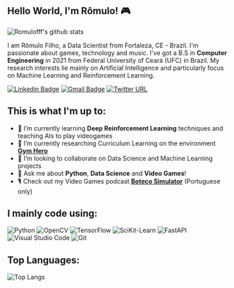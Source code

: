 ## Hello World, I'm Rômulo! 🎮

![Romulofff's github stats](https://github-readme-stats.vercel.app/api?username=romulofff&show_icons=true&theme=dark&count_private=true)

I am Rômulo Filho, a Data Scientist from Fortaleza, CE - Brazil. I'm passionate about games, technology and music. I've got a B.S in **Computer Engineering** in 2021 from Federal University of Ceará (UFC) in Brazil. My research interests lie mainly on Artificial Intelligence and particularly focus on Machine Learning and Reinforcement Learning.


[![Linkedin Badge](https://img.shields.io/badge/-LinkedIn-0077B5?style=flat-square&logo=LinkedIn&logoColor=white)](https://www.linkedin.com/in/romulofff/)
[![Gmail Badge](https://img.shields.io/badge/-Gmail-D14836?style=flat-square&logo=Gmail&logoColor=white)](mailto:romulofffufc@gmail.com)
[![Twitter URL](https://img.shields.io/static/v1?message=@romulof27&label=&nbsp;&color=1ca0f1&style=flat-square&logo=twitter&labelColor=1ca0f1&logoColor=white)](http://twitter.com/romulof27)


## This is what I'm up to:
- 🌱 I’m currently learning **Deep Reinforcement Learning** techniques and teaching AIs to play videogames
- 🔭 I’m currently researching Curriculum Learning on the environment **[Gym Hero](https://github.com/romulofff/gym-hero)**
- 👯 I’m looking to collaborate on Data Science and Machine Learning projects 
- 💬 Ask me about **Python**, **Data Science** and **Video Games**!
- 🎙 Check out my Video Games podcast **[Boteco Simulator](https://anchor.fm/botecosimulator)** (Portuguese only)

## I mainly code using:
![Python](https://img.shields.io/badge/python-3670A0?style=for-the-badge&logo=python&logoColor=ffdd54) 
![OpenCV](https://img.shields.io/badge/OpenCV-27338e?style=for-the-badge&logo=OpenCV&logoColor=white)
![TensorFlow](https://img.shields.io/badge/TensorFlow-FF6F00?style=for-the-badge&logo=TensorFlow&logoColor=white)
![SciKit-Learn](https://img.shields.io/badge/scikit_learn-F7931E?style=for-the-badge&logo=scikit-learn&logoColor=white)
![FastAPI](https://img.shields.io/badge/FastAPI-005571?style=for-the-badge&logo=fastapi)
![Visual Studio Code](https://img.shields.io/badge/VSCode-0078d7.svg?style=for-the-badge&logo=visual-studio-code&logoColor=white)
![Git](https://img.shields.io/badge/git-%23F05033.svg?style=for-the-badge&logo=git&logoColor=white)


## Top Languages:
![Top Langs](https://github-readme-stats.vercel.app/api/top-langs/?username=romulofff&layout=compact&theme=dark&langs_count=6) 



<!--
**romulofff/romulofff** is a ✨ _special_ ✨ repository because its `README.md` (this file) appears on your GitHub profile.

Here are some ideas to get you started:

- 🔭 I’m currently working on ...
- 🌱 I’m currently learning ...
- 👯 I’m looking to collaborate on ...
- 🤔 I’m looking for help with ...
- 📫 How to reach me: ...
- 😄 Pronouns: ...
- ⚡ Fun fact: ...
-->
